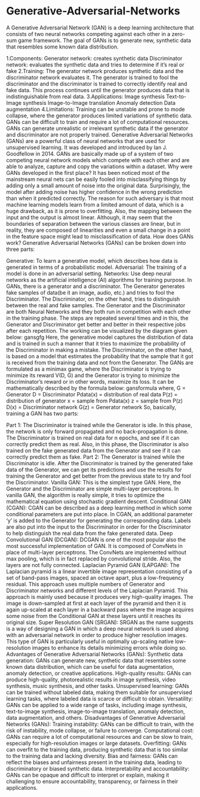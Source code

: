 # Generative-Adversarial-Networks

A Generative Adversarial Network (GAN) is a deep learning architecture that consists of two neural networks competing against each other in a zero-sum game framework. The goal of GANs is to generate new, synthetic data that resembles some known data distribution.

1.Components:
Generator network: creates synthetic data
Discriminator network: evaluates the synthetic data and tries to determine if it’s real or fake
2.Training:
The generator network produces synthetic data and the discriminator network evaluates it.
The generator is trained to fool the discriminator and the discriminator is trained to correctly identify real and fake data.
This process continues until the generator produces data that is indistinguishable from real data.
3.Applications:
Image synthesis
Text-to-Image synthesis
Image-to-Image translation
Anomaly detection
Data augmentation
4.Limitations:
Training can be unstable and prone to mode collapse, where the generator produces limited variations of synthetic data.
GANs can be difficult to train and require a lot of computational resources.
GANs can generate unrealistic or irrelevant synthetic data if the generator and discriminator are not properly trained.
Generative Adversarial Networks (GANs) are a powerful class of neural networks that are used for unsupervised learning. It was developed and introduced by Ian J. Goodfellow in 2014. GANs are basically made up of a system of two competing neural network models which compete with each other and are able to analyze, capture and copy the variations within a dataset. Why were GANs developed in the first place? It has been noticed most of the mainstream neural nets can be easily fooled into misclassifying things by adding only a small amount of noise into the original data. Surprisingly, the model after adding noise has higher confidence in the wrong prediction than when it predicted correctly. The reason for such adversary is that most machine learning models learn from a limited amount of data, which is a huge drawback, as it is prone to overfitting. Also, the mapping between the input and the output is almost linear. Although, it may seem that the boundaries of separation between the various classes are linear, but in reality, they are composed of linearities and even a small change in a point in the feature space might lead to misclassification of data. How does GANs work? Generative Adversarial Networks (GANs) can be broken down into three parts:

Generative: To learn a generative model, which describes how data is generated in terms of a probabilistic model.
Adversarial: The training of a model is done in an adversarial setting.
Networks: Use deep neural networks as the artificial intelligence (AI) algorithms for training purpose.
In GANs, there is a generator and a discriminator. The Generator generates fake samples of data(be it an image, audio, etc.) and tries to fool the Discriminator. The Discriminator, on the other hand, tries to distinguish between the real and fake samples. The Generator and the Discriminator are both Neural Networks and they both run in competition with each other in the training phase. The steps are repeated several times and in this, the Generator and Discriminator get better and better in their respective jobs after each repetition. The working can be visualized by the diagram given below: gansgfg Here, the generative model captures the distribution of data and is trained in such a manner that it tries to maximize the probability of the Discriminator in making a mistake. The Discriminator, on the other hand, is based on a model that estimates the probability that the sample that it got is received from the training data and not from the Generator. The GANs are formulated as a minimax game, where the Discriminator is trying to minimize its reward V(D, G) and the Generator is trying to minimize the Discriminator’s reward or in other words, maximize its loss. It can be mathematically described by the formula below: gansformula where, G = Generator D = Discriminator Pdata(x) = distribution of real data P(z) = distribution of generator x = sample from Pdata(x) z = sample from P(z) D(x) = Discriminator network G(z) = Generator network So, basically, training a GAN has two parts:

Part 1: The Discriminator is trained while the Generator is idle. In this phase, the network is only forward propagated and no back-propagation is done. The Discriminator is trained on real data for n epochs, and see if it can correctly predict them as real. Also, in this phase, the Discriminator is also trained on the fake generated data from the Generator and see if it can correctly predict them as fake.
Part 2: The Generator is trained while the Discriminator is idle. After the Discriminator is trained by the generated fake data of the Generator, we can get its predictions and use the results for training the Generator and get better from the previous state to try and fool the Discriminator.
Vanilla GAN: This is the simplest type GAN. Here, the Generator and the Discriminator are simple multi-layer perceptrons. In vanilla GAN, the algorithm is really simple, it tries to optimize the mathematical equation using stochastic gradient descent.
Conditional GAN (CGAN): CGAN can be described as a deep learning method in which some conditional parameters are put into place. In CGAN, an additional parameter ‘y’ is added to the Generator for generating the corresponding data. Labels are also put into the input to the Discriminator in order for the Discriminator to help distinguish the real data from the fake generated data.
Deep Convolutional GAN (DCGAN): DCGAN is one of the most popular also the most successful implementation of GAN. It is composed of ConvNets in place of multi-layer perceptrons. The ConvNets are implemented without max pooling, which is in fact replaced by convolutional stride. Also, the layers are not fully connected.
Laplacian Pyramid GAN (LAPGAN): The Laplacian pyramid is a linear invertible image representation consisting of a set of band-pass images, spaced an octave apart, plus a low-frequency residual. This approach uses multiple numbers of Generator and Discriminator networks and different levels of the Laplacian Pyramid. This approach is mainly used because it produces very high-quality images. The image is down-sampled at first at each layer of the pyramid and then it is again up-scaled at each layer in a backward pass where the image acquires some noise from the Conditional GAN at these layers until it reaches its original size.
Super Resolution GAN (SRGAN): SRGAN as the name suggests is a way of designing a GAN in which a deep neural network is used along with an adversarial network in order to produce higher resolution images. This type of GAN is particularly useful in optimally up-scaling native low-resolution images to enhance its details minimizing errors while doing so.
Advantages of Generative Adversarial Networks (GANs):
Synthetic data generation: GANs can generate new, synthetic data that resembles some known data distribution, which can be useful for data augmentation, anomaly detection, or creative applications.
High-quality results: GANs can produce high-quality, photorealistic results in image synthesis, video synthesis, music synthesis, and other tasks.
Unsupervised learning: GANs can be trained without labeled data, making them suitable for unsupervised learning tasks, where labeled data is scarce or difficult to obtain.
Versatility: GANs can be applied to a wide range of tasks, including image synthesis, text-to-image synthesis, image-to-image translation, anomaly detection, data augmentation, and others.
Disadvantages of Generative Adversarial Networks (GANs):
Training instability: GANs can be difficult to train, with the risk of instability, mode collapse, or failure to converge.
Computational cost: GANs can require a lot of computational resources and can be slow to train, especially for high-resolution images or large datasets.
Overfitting: GANs can overfit to the training data, producing synthetic data that is too similar to the training data and lacking diversity.
Bias and fairness: GANs can reflect the biases and unfairness present in the training data, leading to discriminatory or biased synthetic data.
Interpretability and accountability: GANs can be opaque and difficult to interpret or explain, making it challenging to ensure accountability, transparency, or fairness in their applications.
